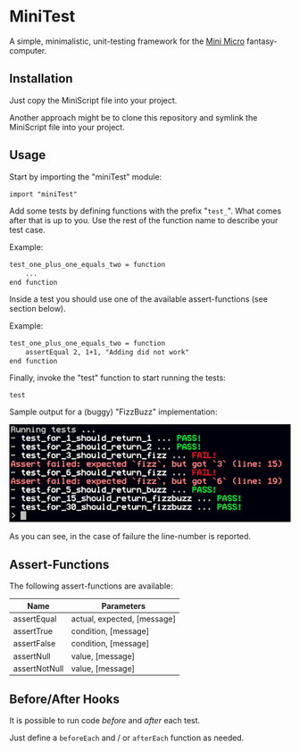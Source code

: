 # MiniTest

A simple, minimalistic, unit-testing framework for the [Mini Micro](https://miniscript.org/MiniMicro) fantasy-computer.

## Installation

Just copy the MiniScript file into your project.

Another approach might be to clone this repository and symlink the MiniScript file into your project.

## Usage

Start by importing the "miniTest" module:

```
import "miniTest"
```

Add some tests by defining functions with the prefix "`test_`". What comes after that is up to you. Use the rest of the function name to describe your test case.

Example:

```
test_one_plus_one_equals_two = function
	...
end function
```

Inside a test you should use one of the available assert-functions (see section below).

Example:

```
test_one_plus_one_equals_two = function
	assertEqual 2, 1+1, "Adding did not work"
end function
```

Finally, invoke the "test" function to start running the tests:

```
test
```

Sample output for a (buggy) "FizzBuzz" implementation:

![Sample output after running tests](./readme-assets/sample-output.png)

As you can see, in the case of failure the line-number is reported.

## Assert-Functions

The following assert-functions are available:

|Name|Parameters|
|----|----------|
|assertEqual|actual, expected, [message]|
|assertTrue|condition, [message]|
|assertFalse|condition, [message]|
|assertNull|value, [message]|
|assertNotNull|value, [message]|

## Before/After Hooks

It is possible to run code _before_ and _after_ each test.

Just define a `beforeEach` and / or `afterEach` function as needed.